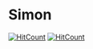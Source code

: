 # Simon
[![HitCount](https://hits.dwyl.com/Dead-s/Simon.svg?style=flat-square)](http://hits.dwyl.com/Dead-s/Simon)
[![HitCount](https://hits.dwyl.com/Dead-s/Simon.svg?style=flat-square&show=unique)](http://hits.dwyl.com/Dead-s/Simon)
